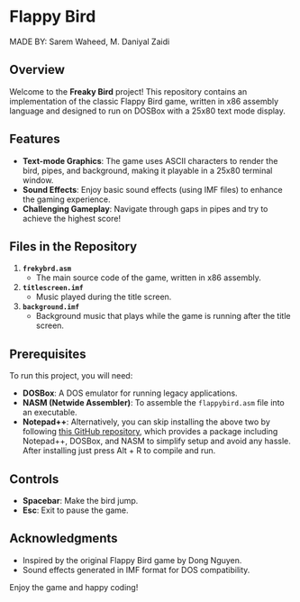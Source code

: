 # Flappy Bird
MADE BY: Sarem Waheed, M. Daniyal Zaidi

## Overview
Welcome to the **Freaky Bird** project! This repository contains an implementation of the classic Flappy Bird game, written in x86 assembly language and designed to run on DOSBox with a 25x80 text mode display.

## Features

- **Text-mode Graphics**: The game uses ASCII characters to render the bird, pipes, and background, making it playable in a 25x80 terminal window.
- **Sound Effects**: Enjoy basic sound effects (using IMF files) to enhance the gaming experience.
- **Challenging Gameplay**: Navigate through gaps in pipes and try to achieve the highest score!

## Files in the Repository

1. **`frekybrd.asm`**
   - The main source code of the game, written in x86 assembly.
2. **`titlescreen.imf`**
   - Music played during the title screen.
3. **`background.imf`**
   - Background music that plays while the game is running after the title screen.

## Prerequisites

To run this project, you will need:

- **DOSBox**: A DOS emulator for running legacy applications.
- **NASM (Netwide Assembler)**: To assemble the `flappybird.asm` file into an executable.
- **Notepad++**: Alternatively, you can skip installing the above two by following [this GitHub repository](https://github.com/ASD0x41/Assembly-Programming-Package), which provides a package including Notepad++, DOSBox, and NASM to simplify setup and avoid any hassle. After installing just press Alt + R to compile and run.

## Controls

- **Spacebar**: Make the bird jump.
- **Esc**: Exit to pause the game.

## Acknowledgments

- Inspired by the original Flappy Bird game by Dong Nguyen.
- Sound effects generated in IMF format for DOS compatibility.

Enjoy the game and happy coding!
